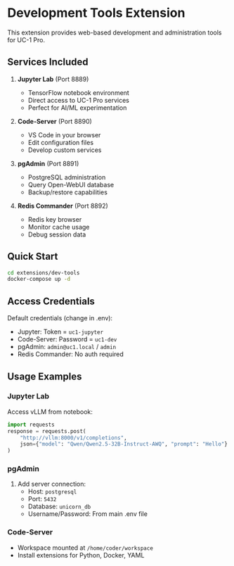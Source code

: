 # Development Tools Extension

This extension provides web-based development and administration tools for UC-1 Pro.

## Services Included

1. **Jupyter Lab** (Port 8889)
   - TensorFlow notebook environment
   - Direct access to UC-1 Pro services
   - Perfect for AI/ML experimentation

2. **Code-Server** (Port 8890)
   - VS Code in your browser
   - Edit configuration files
   - Develop custom services

3. **pgAdmin** (Port 8891)
   - PostgreSQL administration
   - Query Open-WebUI database
   - Backup/restore capabilities

4. **Redis Commander** (Port 8892)
   - Redis key browser
   - Monitor cache usage
   - Debug session data

## Quick Start

```bash
cd extensions/dev-tools
docker-compose up -d
```

## Access Credentials

Default credentials (change in .env):
- Jupyter: Token = `uc1-jupyter`
- Code-Server: Password = `uc1-dev`
- pgAdmin: `admin@uc1.local` / `admin`
- Redis Commander: No auth required

## Usage Examples

### Jupyter Lab
Access vLLM from notebook:
```python
import requests
response = requests.post(
    "http://vllm:8000/v1/completions",
    json={"model": "Qwen/Qwen2.5-32B-Instruct-AWQ", "prompt": "Hello"}
)
```

### pgAdmin
1. Add server connection:
   - Host: `postgresql`
   - Port: `5432`
   - Database: `unicorn_db`
   - Username/Password: From main .env file

### Code-Server
- Workspace mounted at `/home/coder/workspace`
- Install extensions for Python, Docker, YAML